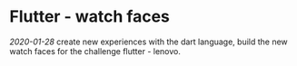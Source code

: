 # Flutter - watch faces
_2020-01-28_
create new experiences with the dart language, build the new watch faces for the challenge flutter - lenovo.
